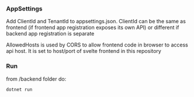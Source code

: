 ### AppSettings

Add ClientId and TenantId to appsettings.json.
ClientId can be the same as frontend (if frontend app registration exposes its own API) or different if backend app registration is separate

AllowedHosts is used by CORS to allow frontend code in browser to access api host.
It is set to host/port of svelte frontend in this repository

### Run

from /backend folder do:

`dotnet run`
